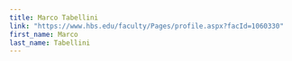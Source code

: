 ```yaml
---
title: Marco Tabellini
link: "https://www.hbs.edu/faculty/Pages/profile.aspx?facId=1060330"
first_name: Marco 
last_name: Tabellini
---
```



